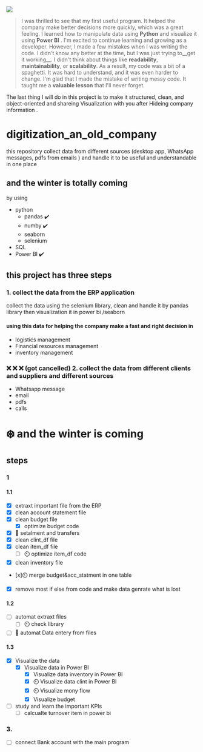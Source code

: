 <img src="https://devstickers.com/assets/img/pro/kjyz.png"  >

> I was thrilled to see that my first useful program. It helped the company make better decisions more quickly, which was a great feeling. 
I learned how to manipulate data using __Python__ and visualize it using __Power BI__ . I'm excited to continue learning and growing as a developer.
However, I made a few mistakes when I was writing the code. I didn't know any better at the time, but I was just trying to__get it working__. I didn't 
think about things like __readability__, __maintainability__, or __scalability__. As a result, my code was a bit of a spaghetti. It was hard to understand, 
and it was even harder to change. I'm glad that I made the mistake of writing messy code. It taught me a __valuable lesson__ that I'll never forget.

The last thing I will do in this project is to make it structured, clean, and object-oriented and shareing Visualization with you after Hideing company information .

# digitization_an_old_company
this repository collect data from different  sources (desktop app, WhatsApp messages, pdfs from emails ) 
and handle it to be useful and understandable in one place
## and the winter is totally coming
by using 
- python 
  - pandas :heavy_check_mark:
  - numby  :heavy_check_mark:
  - seaborn
  - selenium
- SQL 
- Power BI :heavy_check_mark:
## this project has three steps
### 1. collect the data from the ERP application 
collect the data using the selenium library, clean and handle it by pandas library then visualization it in power bi /seaborn
#### using this data for helping the company make a fast and right decision in  
 * logistics management
 * Financial resources management
 * inventory management
  

  
###  :x: :x: :x: (got cancelled) 2. collect the data from different clients and suppliers and different sources 
- Whatsapp message 
- email 
- pdfs 
- calls 


# :snowflake: and the winter is  coming


## steps
### 1
#### 1.1
- [x] extraxt important file from the ERP 
- [x] clean account statement file
- [x] clean budget file 
  -  [x] optimize budget code
- [x] :metal:	 setalment and transfers  
- [x] clean clint_df file 
- [x] clean item_df file 
  - [ ] :timer_clock: optimize item_df code 
- [x] clean inventory file
- [x]:timer_clock: merge budget&acc_statment in one table 
- [x] remove most if else from code and make data genrate what is lost

#### 1.2

- [ ] automat extraxt files 
  - [ ] :timer_clock: check library  
- [ ] :dizzy:	automat Data entery from files

#### 1.3
- [x] Visualize the data
  - [x] Visualize data in Power BI
    - [x] Visualize data inventory in Power BI
    - [x] :timer_clock: Visualize data clint in Power BI    
    - [x] :timer_clock: Visualize mony flow 
    - [x] Visualize budget
- [ ] study and learn the important KPIs
  - [ ] calcualte turnover item in power bi 
### 3.
- [ ] connect Bank account with the main program
